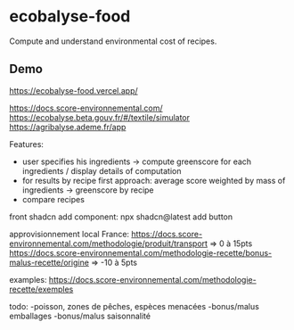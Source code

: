 # ecobalyse-food

Compute and understand environmental cost of recipes.

## Demo

https://ecobalyse-food.vercel.app/

https://docs.score-environnemental.com/
https://ecobalyse.beta.gouv.fr/#/textile/simulator
https://agribalyse.ademe.fr/app

Features:

- user specifies his ingredients -> compute greenscore for each ingredients / display details of computation
- for results by recipe first approach: average score weighted by mass of ingredients -> greenscore by recipe
- compare recipes

front shadcn add component: npx shadcn@latest add button

approvisionnement local France:
https://docs.score-environnemental.com/methodologie/produit/transport => 0 à 15pts
https://docs.score-environnemental.com/methodologie-recette/bonus-malus-recette/origine => -10 à 5pts

examples: https://docs.score-environnemental.com/methodologie-recette/exemples

todo:
-poisson, zones de pêches, espèces menacées
-bonus/malus emballages
-bonus/malus saisonnalité
